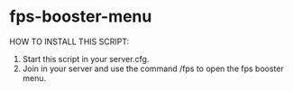 # fps-booster-menu

HOW TO INSTALL THIS SCRIPT:
1) Start this script in your server.cfg.
2) Join in your server and use the command /fps to open the fps booster menu.
